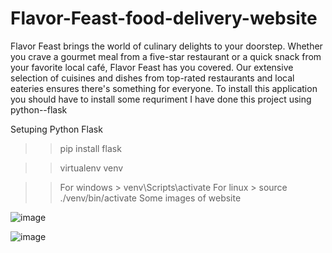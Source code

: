 # Flavor-Feast-food-delivery-website
Flavor Feast brings the world of culinary delights to your doorstep. Whether you crave a gourmet meal from a five-star restaurant or a quick snack from your favorite local café, Flavor Feast has you covered. Our extensive selection of cuisines and dishes from top-rated restaurants and local eateries ensures there's something for everyone.
To install this application you should have to install some requriment
I have done this project using python--flask

Setuping Python Flask

>>pip install flask

>>virtualenv venv

>>For windows > venv\Scripts\activate
>>For linux > source ./venv/bin/activate
Some images of website



![image](https://github.com/Anaspasha06/Flavor-Feast-food-delivery-website/assets/168064277/8e8ecca7-96b3-47f5-8982-8636b3246453)



![image](https://github.com/Anaspasha06/Flavor-Feast-food-delivery-website/assets/168064277/fa947ff1-6e30-4cf7-8230-568a21283bc2)
